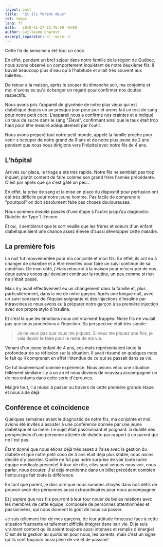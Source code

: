 ```yaml
---
layout: post
title:  "Et ils furent deux"
ref: temps
lang: fr
date:   2019-11-27 22:45:00 -0500
author: Guillaume Charest
excerpt_separator: <!--more-->
---
```

Cette fin de semaine a été tout un choc.
<!--more-->
En effet, pendant un bref séjour dans notre famille de la région de Québec, nous avons observé un comportement inquiétant de notre deuxième fils: il buvait beaucoup plus d'eau qu'à l'habitude et allait très souvent aux toilettes...

De retour à la maison, après le souper du dimanche soir, ma conjointe et moi n'avons eu qu'à échanger un regard pour confirmer nos doutes respectifs.

Nous avons pris l'appareil de glycémie de notre plus vieux qui est diabétique depuis un an presque jour pour jour et avons fait un test de sang pour notre petit coco.
L'appareil nous a confirmé nos craintes et a indiqué un taux de sucre dans le sang "Élevé", confirmant ainsi que le taux était trop haut pour être mesuré adéquatement par l'outil.

Nous avons préparé tout notre petit monde, appelé la famille proche pour venir s'occuper de notre grand de 9 ans et de notre plus jeune de 2 ans pendant que nous nous dirigions vers l'hôpital avec notre fils de 4 ans.

## L'hôpital

Arrivés sur place, le triage a été très rapide.
Notre fils ne semblait pas trop inquiet, plutôt content de faire comme son grand frère l'année précédente.
C'est par après que ça s'est gâté un peu...

En effet, la prise de sang et la mise en place du dispositif pour perfusion ont été très difficile pour notre jeune homme.
Pas facile de comprendre "pourquoi" on doit absolument faire ces choses douloureuses.

Nous sommes ensuite passés d'une étape à l'autre jusqu'au diagnostic: Diabète de Type 1.
Encore.

Et oui, il semblerait que le sort veuille que les frères et soeurs d'un enfant diabétique aient une chance assez élevée d'aussi développer cette maladie.

## La première fois

La nuit fut mouvementée pour ma conjointe et mon fils.
En effet, ils ont eu à changer de chambre et à être réveillés pour faire un suivi continue de sa condition.
De mon côté, j'étais retourné à la maison pour m'occuper de nos deux autres cocos qui devaient continuer la routine, un peu comme si rien ne s'était passé.

Mais il y avait effectivement eu un changement dans la famille et, plus particulièrement, dans la vie de notre garçon.
Après une longue nuit, avec un suivi constant de l'équipe soignante et des injections d'insuline par intraveineuse nous avons eu à préparer notre garçon à sa première injection avec son propre stylo d'insuline.

Et c'est là que les émotions nous ont vraiment frappés.
Notre fils ne voulait pas que nous procédions à l'injection.
Sa perspective était très simple:

>Je ne veux pas que vous me piquiez.
>Si vous me piquez une fois, je vais devoir le faire pour le reste de ma vie.

Venant d'un jeune enfant de 4 ans, ces mots représentaient toute la profondeur de sa réflexion sur la situation.
Il avait résumé en quelques mots le fait qu'il comprenait en effet l'étendue de ce qui se passait dans sa vie.

Ce fut bouleversant comme expérience.
Nous avions vécu une situation tellement similaire il y a un an et nous devions de nouveau accompagner un de nos enfants dans cette série d'épreuves.

Malgré tout, il a réussi à passer au travers de cette première grande étape et nous aide déjà

## Conférence et coïncidence

Quelques semaines avant le diagnostic de notre fils, ma conjointe et moi avions été invités à assister à une conférence donnée par une jeune diabétique et sa mère.
Le sujet était passionnant et poignant: la dualité des perspectives d'une personne atteinte de diabète par rapport à un parent qui ne l'est pas.

Étant donné que nous étions déjà très assez à l'aise avec la gestion du diabète et que notre petit coco de 4 ans était déjà plus stable, nous avons décidé d'y assister.
Quelle ne fut pas notre surprise de voir toute notre équipe médicale présente!
À tour de rôle, elles sont venues nous voir, nous parler, nous écouter.
J'ai déjà mentionné dans un billet précédent combien l'entourage fait toute la différence.

En tant que parent, je dois dire que nous sommes choyés dans nos défis de pouvoir avoir des personnes aussi extraordinaires pour nous accompagner.

Et j'espère que nos fils pourront à leur tour nouer de belles relations avec les membres de cette équipe, composée de personnes attentionnées et passionnées, qui nous donnent le goût de nous surpasser.

Je suis tellement fier de mes garçons, de leur attitude fonçeuse face à cette situation frustrante et tellement difficile intégrer dans leur vie.
Et je suis vraiment content qu'ils soient toujours aussi intenses et remplis d'énergie!
C'est de la gestion au quotidien pour nous, les parents, mais c'est un signe qu'ils sont toujours aussi plein de vie et de passion!
